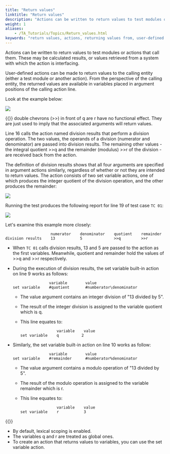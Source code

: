 ```yaml
--- 
title: "Return values"
linktitle: "Return values"
description: "Actions can be written to return values to test modules or actions that call them."
weight: 1
aliases: 
    - /TA_Tutorials/Topics/Return_values.html
keywords: "return values, actions, returning values from, user-defined actions, returning values from, values, return, set variable, used for return values"
---
```


Actions can be written to return values to test modules or actions that call them. These may be calculated results, or values retrieved from a system with which the action is interfacing.

User-defined actions can be made to return values to the calling entity \(either a test module or another action\). From the perspective of the calling entity, the returned values are available in variables placed in argument positions of the calling action line.

Look at the example below:

![](/images/TA_Tutorials/Images/return_values.tm.01.png)

{{<tip>}} double chevrons \(\>\>\) in front of q are r have no functional effect. They are just used to imply that the associated arguments will return values.

Line 16 calls the action named division results that perform a division operation. The two values, the operands of a division \(numerator and denominator\) are passed into division results. The remaining other values - the integral quotient \>\>q and the remainder \(modulus\) \>\>r of the division - are received back from the action.

The definition of division results shows that all four arguments are specified in argument actions similarly, regardless of whether or not they are intended to return values. The action consists of two set variable actions, one of which produces the integer quotient of the division operation, and the other produces the remainder:

![](/images/TA_Tutorials/Images/return_values.action.01.png)

Running the test produces the following report for line 19 of test case `TC 01`:

![](/images/TA_Tutorials/Images/return_values.results.01.png)

Let's examine this example more closely:

```
                    numerator    denominator    quotient    remainder
division results    13           5              >>q         >>r
```

-   When `TC 01` calls division results, 13 and 5 are passed to the action as the first variables. Meanwhile, quotient and remainder hold the values of \>\>q and \>\>r respectively.
-   During the execution of division results, the set variable built-in action on line 9 works as follows:

    ```
                    variable        value
    set variable    #quotient       #numberator\denominator 
    ```

    -   The value argument contains an integer division of "13 divided by 5".
    -   The result of the integer division is assigned to the variable quotient which is q.
    -   This line equates to:

        ```
                        variable    value
        set variable    q          2 
        ```


-   Similarly, the set variable built-in action on line 10 works as follow:

    ```
                    variable        value
    set variable    #remainder      #numberator%denominator 
    ```

    -   The value argument contains a modulo operation of "13 divided by 5".
    -   The result of the modulo operation is assigned to the variable remainder which is r.
    -   This line equates to:

        ```
                        variable    value
        set variable    r           3 
        ```


{{<note>}}

-   By default, lexical scoping is enabled.
-   The variables q and r are treated as global ones.
-   To create an action that returns values to variables, you can use the set variable action.


